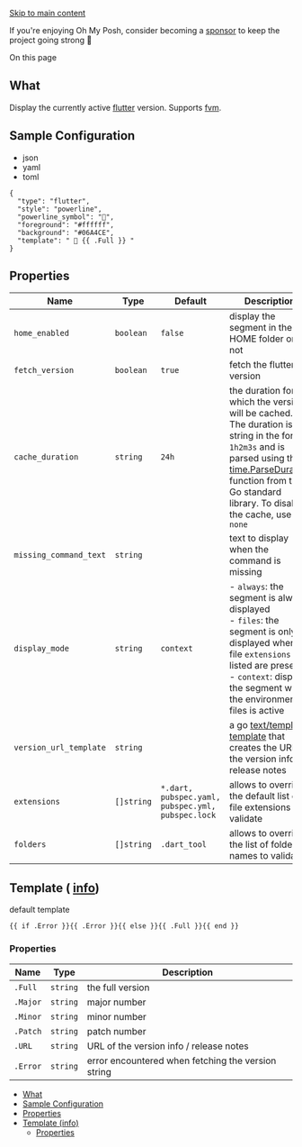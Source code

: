 [Skip to main content](https://ohmyposh.dev/docs/segments/cli/flutter#__docusaurus_skipToContent_fallback)

If you're enjoying Oh My Posh, consider becoming a [sponsor](https://github.com/sponsors/JanDeDobbeleer) to keep the project going strong 💪

On this page

## What [​](https://ohmyposh.dev/docs/segments/cli/flutter\#what "Direct link to What")

Display the currently active [flutter](https://flutter.dev/) version. Supports [fvm](https://fvm.app/).

## Sample Configuration [​](https://ohmyposh.dev/docs/segments/cli/flutter\#sample-configuration "Direct link to Sample Configuration")

- json
- yaml
- toml

```codeBlockLines_e6Vv
{
  "type": "flutter",
  "style": "powerline",
  "powerline_symbol": "",
  "foreground": "#ffffff",
  "background": "#06A4CE",
  "template": "  {{ .Full }} "
}

```

## Properties [​](https://ohmyposh.dev/docs/segments/cli/flutter\#properties "Direct link to Properties")

| Name | Type | Default | Description |
| --- | --- | --- | --- |
| `home_enabled` | `boolean` | `false` | display the segment in the HOME folder or not |
| `fetch_version` | `boolean` | `true` | fetch the flutter version |
| `cache_duration` | `string` | `24h` | the duration for which the version will be cached. The duration is a string in the format `1h2m3s` and is parsed using the [time.ParseDuration](https://golang.org/pkg/time/#ParseDuration) function from the Go standard library. To disable the cache, use `none` |
| `missing_command_text` | `string` |  | text to display when the command is missing |
| `display_mode` | `string` | `context` | - `always`: the segment is always displayed<br>- `files`: the segment is only displayed when file `extensions` listed are present<br>- `context`: displays the segment when the environment or files is active |
| `version_url_template` | `string` |  | a go [text/template](https://golang.org/pkg/text/template/) [template](https://ohmyposh.dev/docs/configuration/templates) that creates the URL of the version info / release notes |
| `extensions` | `[]string` | `*.dart, pubspec.yaml, pubspec.yml, pubspec.lock` | allows to override the default list of file extensions to validate |
| `folders` | `[]string` | `.dart_tool` | allows to override the list of folder names to validate |

## Template ( [info](https://ohmyposh.dev/docs/configuration/templates)) [​](https://ohmyposh.dev/docs/segments/cli/flutter\#template-info "Direct link to template-info")

default template

```codeBlockLines_e6Vv
{{ if .Error }}{{ .Error }}{{ else }}{{ .Full }}{{ end }}

```

### Properties [​](https://ohmyposh.dev/docs/segments/cli/flutter\#properties-1 "Direct link to Properties")

| Name | Type | Description |
| --- | --- | --- |
| `.Full` | `string` | the full version |
| `.Major` | `string` | major number |
| `.Minor` | `string` | minor number |
| `.Patch` | `string` | patch number |
| `.URL` | `string` | URL of the version info / release notes |
| `.Error` | `string` | error encountered when fetching the version string |

- [What](https://ohmyposh.dev/docs/segments/cli/flutter#what)
- [Sample Configuration](https://ohmyposh.dev/docs/segments/cli/flutter#sample-configuration)
- [Properties](https://ohmyposh.dev/docs/segments/cli/flutter#properties)
- [Template (info)](https://ohmyposh.dev/docs/segments/cli/flutter#template-info)
  - [Properties](https://ohmyposh.dev/docs/segments/cli/flutter#properties-1)